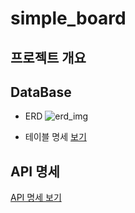 # simple_board

## 프로젝트 개요

## DataBase
- ERD
![erd_img](https://user-images.githubusercontent.com/46676608/143050907-2f85bdf3-6557-45fd-93c0-765eb4fcf46f.jpg)

- 테이블 명세
[보기](https://www.notion.so/b0b18d840f654013af9fa60d1998d106)

## API 명세
[API 명세 보기](https://www.notion.so/API-79818fbe60ba4466a18a0c97d9e4017f)
